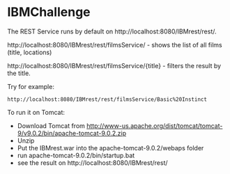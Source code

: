 # IBMChallenge

The REST Service runs by default on http://localhost:8080/IBMrest/rest/.

http://localhost:8080/IBMrest/rest/filmsService/ - shows the list of all films (title, locations)

http://localhost:8080/IBMrest/rest/filmsService/{title} - filters the result by the title. 

Try for example:

	http://localhost:8080/IBMrest/rest/filmsService/Basic%20Instinct


To run it on Tomcat:

- Download Tomcat from http://www-us.apache.org/dist/tomcat/tomcat-9/v9.0.2/bin/apache-tomcat-9.0.2.zip
- Unzip
- Put the IBMrest.war into the apache-tomcat-9.0.2/webaps folder
- run apache-tomcat-9.0.2/bin/startup.bat
- see the result on http://localhost:8080/IBMrest/rest/
